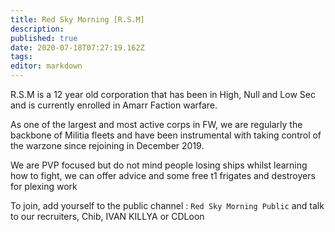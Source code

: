 ```yaml
---
title: Red Sky Morning [R.S.M]
description: 
published: true
date: 2020-07-18T07:27:19.162Z
tags: 
editor: markdown
---
```


R.S.M is a 12 year old corporation that has been in High, Null and Low Sec and is currently enrolled in Amarr Faction warfare.

As one of the largest and most active corps in FW, we are regularly the backbone of Militia fleets and have been instrumental with taking control of the warzone since rejoining in December 2019.

We are PVP focused but do not mind people losing ships whilst learning how to fight, we can offer advice and some free t1 frigates and destroyers for plexing work

To join, add yourself to the public channel : `Red Sky Morning Public` and talk to our recruiters, Chib, IVAN KILLYA or CDLoon
